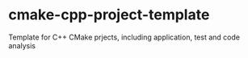 # cmake-cpp-project-template
Template for C++ CMake prjects, including application, test and code analysis
